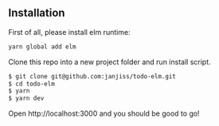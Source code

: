 ## Installation


First of all, please install elm runtime: 

```sh
yarn global add elm
```

Clone this repo into a new project folder and run install script.

```sh
$ git clone git@github.com:janjiss/todo-elm.git
$ cd todo-elm
$ yarn
$ yarn dev
```

Open http://localhost:3000 and you should be good to go!
